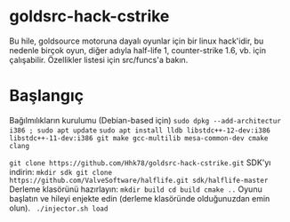 # goldsrc-hack-cstrike
Bu hile, goldsource motoruna dayalı oyunlar için bir linux hack'idir, bu nedenle birçok oyun, diğer adıyla half-life 1, counter-strike 1.6, vb. için çalışabilir. Özellikler listesi için src/funcs'a bakın.

# Başlangıç
Bağılmılıkların kurulumu (Debian-based için)
`sudo dpkg --add-architectur i386 ; sudo apt update`
`sudo apt install lldb libstdc++-12-dev:i386 libstdc++-11-dev:i386 git make gcc-multilib mesa-common-dev cmake clang`

`git clone https://github.com/Hhk78/goldsrc-hack-cstrike.git`
SDK'yı indirin:
`mkdir sdk
 git clone https://github.com/ValveSoftware/halflife.git sdk/halflife-master`
 Derleme klasörünü hazırlayın:
 `mkdir build
 cd build
 cmake ..`
 Oyunu başlatın ve hileyi enjekte edin (derleme klasöründe olduğunuzdan emin olun).
 ` ./injector.sh load`
